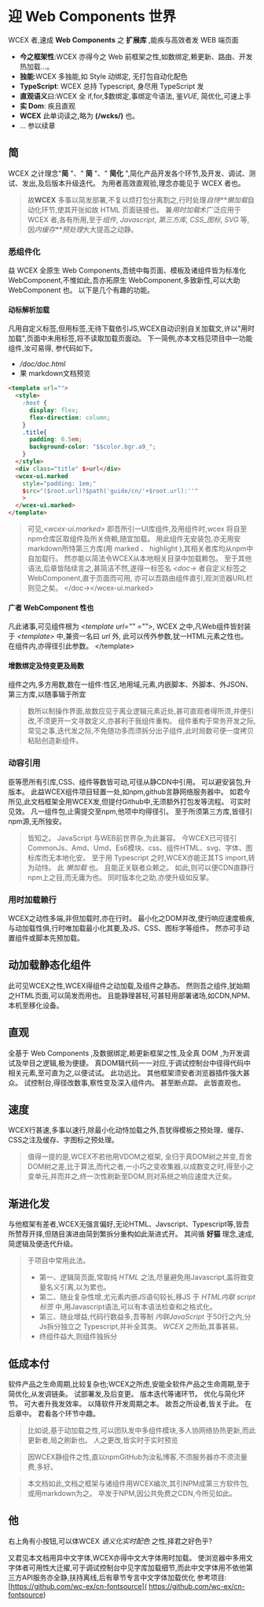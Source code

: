 <!--DESC: {"icon":"explore"} -->
<p align="center"><svg width=8em src="/logo.svg" ></svg></p>

# 迎 Web Components 世界

WCEX 者,速成 **Web Components** 之 **扩展库** ,能疾与高效者发 WEB 端页面

- **今之框架性**:WCEX 亦得今之 Web 前框架之性,如数绑定,赖更新、路由、开发热加载...。
- **独能**:WCEX 多独能,如 Style 动绑定, 无打包自动化配色
- **TypeScript**: WCEX 总持 Typescript, 身尽用 TypeScript 发
- **直观语义**曰:WCEX 全 if,for,$数绑定,事绑定今语法, 鉴*VUE*, 简优化,可速上手
- **实 Dom**: 疾且直观
- **WCEX** 此单词读之,略为 **(/wɛks/)** 也。
- ... 参以续章

## 简

WCEX 之计理念"**简** "、" **简** "、" **简化** ",简化产品开发各个环节,及开发、调试、测试、发出,及后版本升级迭代。
为用者高效直观验,理念亦能见于 WCEX 者也。

> 故**WCEX** 多事以简发部署,不复以烦打包分离割之,行时处理*自恃**懒加载*自动化环节,使其开张如故 HTML 页面链接也。 兼*用时加载*术广泛应用于 WCEX 者,各有所用,至于*组件*, _Javascript_, _第三方库_, _CSS_图标_, _SVG_ 等,因*内缓存**预处理*大大提高之动静。

### 悉组件化

益 WCEX 全原生 Web Components,吾统中每页面、模板及诸组件皆为标准化 WebComponent,不惟如此,吾亦拓原生 WebComponent,多致新性,可以大助 WebComponent 也。 以下是几个有趣的功能。

#### 动标解析加载

凡用自定义标签,但用标签,无待下载依引JS,WCEX自动识别自关加载文,许以"用时加载",页面中未用标签,将不读取加载页面动。 下一简例,亦本文档见项目中一功能组件,汝可易得, 参代码如下。
- _/doc/doc.html_
- 果 markdown文档预览
```html
<template url="">
  <style>
    :host {
      display: flex;
      flex-direction: column;
    }
    .title{
      padding: 0.5em;
      background-color: "$$color.bgr.a9_";
    }
  </style>
  <div class="title" $>url</div>
  <wcex-ui.marked 
    style="padding: 1em;" 
    $src="($root.url)?$path('guide/cn/'+$root.url):''"
    >
  </wcex-ui.marked>
</template>
```

> 可见,_\<wcex-ui.marked\>_ 即吾所引一UI库组件,及用组件时,wcex 将自至npm仓库区取组件及所关倚赖,随宜加载。 用此组件无安装包,亦无用安markdown所恃第三方库(用 marked 、 highlight ),其相关者库均从npm中自加载行。 然亦能以简法令WCEX从本地相关目录中加载赖包。 至于其他语法,后章皆陆续言之,甚简洁不然,遂得一标签名 _\<doc-\>_ 者自定义标签之 WebComponent,直于页面而可用, 亦可以吾路由组件直引,观浏览器URL栏则见之矣。 </doc-\></wcex-ui.marked\>

#### 广者 WebComponent 性也
凡此诸事,可见组件根为 _\<template url="" \="">_, WCEX 之中,凡Web组件皆封装于 _\<template\>_ 中,兼资一名曰 _url_ 外, 此可以传外参数,犹一HTML元素之性也。 在组件内,亦得径引此参数。 </template\></template>


#### 增数绑定及恃变更及局数
组件之内,多方用数,数在一组件:性区,地用域,元素,内嵌脚本、外脚本、外JSON、第三方库,以随事辑于所宜
> 数所以制操作界面,故数应见于离业逻辑元素近处,甚可直观者得所须,并便引改,不须更开一文寻数定义,亦甚利于我组件重构。 组件重构于常务开发之际,常见之事,迭代发之际,不免随功多而须拆分出子组件,此时局数可便一度拷贝粘贴创造新组件。

### 动容引用
臣等愿所有引库,CSS、组件等数皆可动,可径从静CDN中引用。 可以避安装包,升版本。 此益WCEX组件项目轻置一处,如npm,github言静网络服务器中。 如君今所见,此文档框架全用WCEX发,但提付Github中,无须额外打包发等流程。 可实时见效。 凡一组件包,止需提交至npm,他项中均得径引。 至于所须第三方库,皆径引npm源,无所独安。

> 皆知之。 JavaScript 与WEB前世界杂,为此兼容。 今WCEX已可径引CommonJs、Amd、Umd、Es6模块、css、组件HTML、svg、字体、图标库而无本地化安。 至于用 Typescript 之时,WCEX亦能正其TS import,转为动恃。 此 _懒加载_ 也。 且能正关联者众赖之。 如此,则可以便CDN直静行npm上之目,而无庸为也。 同时版本化之助,亦使升级如反掌。

### 用时加载赖行
WCEX之动性多端,非但加载时,亦在行时。 最小化之DOM并改,使行响应速度极疾,与动加载性俱,行时唯加载最小化其要,及JS、CSS、图标字等组件。 然亦可手动置组件或脚本先预加载。

## 动加载静态化组件
此可见WCEX之性,WCEX得组件之动加载,及组件之静态。 然则吾之组件,犹始期之HTML页面,可以简发而用也。 且能静理甚轻,可甚轻用部署诸场,如CDN,NPM、本机至移化设备。

## 直观
全基于 Web Components ,及数据绑定,赖更新框架之性,及全真 DOM ,为开发调试及举目之逻辑,极为便捷。 真DOM辑代码一一对应,于调试控制台中径得代码中相关元素,至可直为之,以便试试。 此功远比。 其他框架须安者浏览器插件强大甚众。 试控制台,得径改数事,察性变及深入组件内。 甚至断点踪。 此皆直观也。

## 速度
WCEX行甚速,多事以速行,除最小化动恃加载之外,吾犹得模板之预处理、缓存、CSS之注及缓存、字图标之预处理。
> 值得一提的是,WCEX不若他用VDOM之框架, 全归于真DOM树之并变,吾舍DOM树之差,比于算法,而代之者,一小巧之变收集器,以成数变之时,得至小之变单元,并而并之,终一次性刷新至DOM,则对系统之响应速度大迁矣。

## 渐进化发
与他框架有差者,WCEX无强言偏好,无论HTML、Javscript、Typescript等,皆吾所赞荐开择,但随目演进由简到繁拆分重构如此渐进式开。 其间循 **好猫** 理念,速成,简逻辑及便迭代升级。

> 于项目中常用此法。
> - 第一、逻辑简页面,常取纯 _HTML_ 之法,尽量避免用Javascript,盖将致变量名义引离,以为累也。
> - 第二、随业复杂性增,尤元素内嵌JS语句较长,移JS 于 _HTML内联 script 标签_ 中,用Javascript语法,可以有本语法检查和之格式化。
> - 第三、随业增益,代码行数益多,吾等制 _内联JavaScript_ 于50行之内,分Js拆分独立之 Typescript,并补全其类。 _WCEX_ 之所助,其事甚易。
> - 终组件益大,则组件独拆分



## 低成本付
软件产品之生命周期,比较复杂也;WCEX之所虑,安能全软件产品之生命周期,至于简优化,从发调链条。 试部署发,及后变更。 版本迭代等诸环节。 优化与简化环节。 可大者升我发效率。 以降软件开发周期之本。 故吾之所设者,皆关于此。 在后章中。 君看各个环节中趣。
> 比如说,基于动加载之性,可以团队发中多组件模块,多人协网络协热更新,而此更新者,局之刷新也。 人之更改,皆实时于实时预览

> 因WCEX静组件之性,直以npmGitHub为汝私博客,不须服务器亦不须流量费,多好。

> 本文档如此,文档之框架与诸组件用WCEX编次,其引NPM成第三方软件包,或用markdown为之。 卒发于NPM,因公共免费之CDN,今所见如此。

## 他
右上角有小按钮,可以体WCEX _语义化实时配色_ 之性,择君之好色乎?

又君见本文档用异中文字体,WCEX亦得中文大字体用时加载。 使浏览器中多用文字体者可用性大迁擢,可于调试控制台中见字库加载细节,而此中文字体用不依他第三方API服务亦全静,扶持离线,后有章节专言中文字体加载优化 参考项目:[https://github.com/wc-ex/cn-fontsource]( https://github.com/wc-ex/cn-fontsource)
